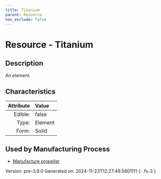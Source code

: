 ```yaml
---
title: Titanium
parent: Resource
nav_exclude: false
---
```

# Resource - Titanium

## Description
An element.

## Characteristics

| Attribute      | Value |
|--------:|:------|
|Edible:|false|
|Type:|Element|
|Form:|Solid|
 

## Used by Manufacturing Process

- [Manufacture propeller](../process/manufacture-propeller.html)


    

Version: pre-3.9.0 Generated on: 2024-11-23T12:27:49.5801111
{: .fs-3 }
